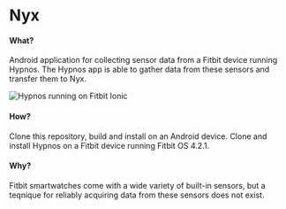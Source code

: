 # Nyx

#### What?
Android application for collecting sensor data from a Fitbit device running Hypnos. The Hypnos app is able to gather data from these sensors and transfer them to Nyx.

![Hypnos running on Fitbit Ionic](https://raw.githubusercontent.com/ademsalih/nyx/master/screenshots/conn.png  "Hypnos running on Fitbit Ionic" )



#### How?
Clone this repository, build and install on an Android device. Clone and install Hypnos on a Fitbit device running Fitbit OS 4.2.1.

#### Why?
Fitbit smartwatches come with a wide variety of built-in sensors, but a teqnique for reliably acquiring data from these sensors does not exist. 